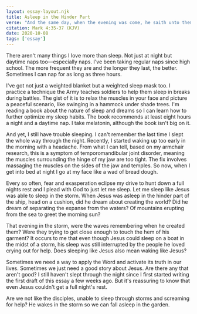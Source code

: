 ```yaml
---
layout: essay-layout.njk
title: Asleep in the Hinder Part
verse: "And the same day, when the evening was come, he saith unto them, Let us pass over unto the other side. And when they had sent away the multitude, they took him even as he was in the ship. And there were also with him other little ships. And there arose a great storm of wind, and the waves beat into the ship, so that it was now full. And he was in the hinder part of the ship, asleep on a pillow: and they awake him, and say unto him, Master, carest thou not that we perish?"
citation: Mark 4:35-37 (KJV)
date: 2020-10-08
tags: ['essay']
--- 
```


There aren't many things I love more than sleep.  Not just at night but daytime naps too—especially naps.  I've been taking regular naps since high school.  The more frequent they are and the longer they last, the better. Sometimes I can nap for as long as three hours.

I've got not just a weighted blanket but a weighted sleep mask too. I practice a technique the Army teaches soldiers to help them sleep in breaks during battles.  The gist of it is to relax the muscles in your face and picture a peaceful scenario, like swinging in a hammock under shade trees.  I'm reading a book about the nature of sleep and dreams so I can learn how to further optimize my sleep habits.  The book recommends at least eight hours a night and a daytime nap.  I take melatonin, although the book isn't big on it.

And yet, I still have trouble sleeping.  I can't remember the last time I slept the whole way through the night.  Recently, I started waking up too early in the morning with a headache.  From what I can tell, based on my armchair research, this is a symptom of temporomandibular joint disorder, meaning the muscles surrounding the hinge of my jaw are too tight.  The fix involves massaging the muscles on the sides of the jaw and temples. So now, when I get into bed at night I go at my face like a wad of bread dough.

Every so often, fear and exasperation eclipse my drive to hunt down a full nights rest and I plead with God to just let me sleep.  Let me sleep like Jesus was able to sleep in the storm.  When Jesus was asleep in the hinder part of the ship, head on a cushion, did he dream about creating the world? Did he dream of separating the expanse from the waters? Of mountains erupting from the sea to greet the morning sun?  

That evening in the storm, were the waves remembering when he created them? Were they trying to get close enough to touch the hem of his garment? It occurs to me that even though Jesus could sleep on a boat in the midst of a storm, his sleep was still interrupted by the people he loved crying out for help.  Does sleeping like Jesus also mean waking like Jesus?

Sometimes we need a way to apply the Word and activate its truth in our lives. Sometimes we just need a good story about Jesus. Are there any that aren't good?  I still haven't slept through the night since I first started writing the first draft of this essay a few weeks ago. But it's reassuring to know that even Jesus couldn't get a full night's rest.

Are we not like the disciples, unable to sleep through storms and screaming for help? He wakes in the storm so we can fall asleep in the garden.
